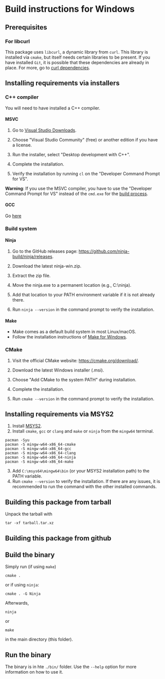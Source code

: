 # Build instructions for Windows

## Prerequisites
### For libcurl
This package uses `libcurl`, a dynamic library from `curl`. This library is installed via `cmake`, but itself needs certain libraries to be present. If you have installed `Git`, it is possible that these dependencies are already in place. For more, go to [curl dependencies](https://curl.se/docs/libs.html).  
## Installing requirements via installers
### C++ compiler
You will need to have installed a C++ compiler. 
#### MSVC
1. Go to [Visual Studio Downloads](https://visualstudio.microsoft.com/downloads/).
2. Choose "Visual Studio Community" (free) or another edition if you have a license.

3. Run the installer, select "Desktop development with C++".
4. Complete the installation.
5. Verify the installation by running `cl` on the "Developer Command Prompt for VS".

**Warning**: If you use the MSVC compiler, you have to use the "Developer Command Prompt for VS" instead of the `cmd.exe` for the [build process](./INSTALL.md#build-the-binary).

#### GCC
Go [here](./INSTALL.md#installing-requirements-via-msys2)

### Build system
#### Ninja
1. Go to the GitHub releases page: https://github.com/ninja-build/ninja/releases.
2. Download the latest ninja-win.zip.

3. Extract the zip file.
4. Move the ninja.exe to a permanent location (e.g., C:\ninja).
5. Add that location to your PATH environment variable if it is not already there.

6. Run `ninja --version` in the command prompt to verify the installation.
#### Make
- Make comes as a default build system in most Linux/macOS.
- Follow the installation instructions of [Make for Windows](https://gnuwin32.sourceforge.net/packages/make.htm).
### CMake
1. Visit the official CMake website: https://cmake.org/download/.
2. Download the latest Windows installer (.msi).

3. Choose "Add CMake to the system PATH" during installation.
4. Complete the installation.

5. Run `cmake --version` in the command prompt to verify the installation.

## Installing requirements via MSYS2
1. Install [MSYS2](https://www.msys2.org/).
2. Install `cmake`, `gcc` or `clang` and `make` or `ninja` from the `mingw64` terminal.
```
pacman -Syu
pacman -S mingw-w64-x86_64-cmake
pacman -S mingw-w64-x86_64-gcc
pacman -S mingw-w64-x86_64-clang
pacman -S mingw-w64-x86_64-ninja
pacman -S mingw-w64-x86_64-make
```
3. Add `C:\msys64\mingw64\bin` (or your MSYS2 installation path) to the PATH variable.
4. Run `cmake --version` to verify the installation. If there are any issues, it is recommended to run the command with the other installed commands. 

## Building this package from tarball
Unpack the tarball with 
```
tar -xf tarball.tar.xz
```
## Building this package from github

## Build the binary
Simply run (if using `make`) 
```
cmake .
```
or if using `ninja`:
```
cmake . -G Ninja
```
Afterwards, 
```
ninja
```
or 
```
make
```
in the main directory (this folder).

## Run the binary
The binary is in hte `./bin/` folder. Use the `--help` option for more information on how to use it.